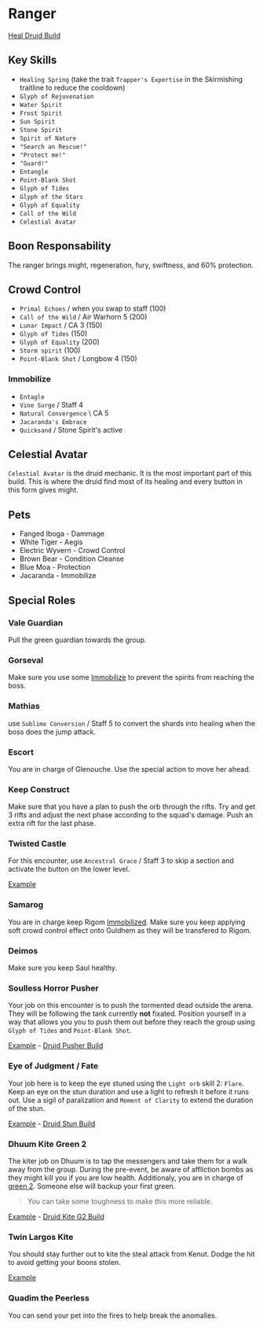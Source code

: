 # Ranger

[Heal Druid Build](http://gw2skills.net/editor/?POxEY6MssCWCDhpwIxyVyr9Ni4A-zRRYQBJqG1fdlR1VV6pqvHkQ5vl23sA-e)

## Key Skills

- `Healing Spring` (take the trait `Trapper's Expertise` in the Skirmishing traitline to reduce the cooldown)
- `Glyph of Rejuvenation`
- `Water Spirit`
- `Frost Spirit`
- `Sun Spirit`
- `Stone Spirit`
- `Spirit of Nature`
- `"Search an Rescue!"`
- `"Protect me!"`
- `"Guard!"`
- `Entangle`
- `Point-Blank Shot`
- `Glyph of Tides`
- `Glyph of the Stars`
- `Glyph of Equality`
- `Call of the Wild`
- `Celestial Avatar`

## Boon Responsability

The ranger brings might, regeneration, fury, swiftness, and 60% protection.

## Crowd Control

- `Primal Echoes` / when you swap to staff (100)
- `Call of the Wild` / Air Warhorn 5 (200)
- `Lunar Impact` / CA 3 (150)
- `Glyph of Tides` (150)
- `Glyph of Equality` (200)
- `Storm spirit` (100)
- `Point-Blank Shot` / Longbow 4 (150)

### Immobilize

- `Entagle`
- `Vine Surge` / Staff 4
- `Natural Convergence` \ CA 5
- `Jacaranda's Embrace`
- `Quicksand` / Stone Spirit's active

## Celestial Avatar

`Celestial Avatar` is the druid mechanic. It is the most important part of this build. This is where the druid find most of its healing and every button in this form gives might.

## Pets

- Fanged Iboga - Dammage
- White Tiger - Aegis
- Electric Wyvern - Crowd Control
- Brown Bear - Condition Cleanse
- Blue Moa - Protection
- Jacaranda - Immobilize

## Special Roles

### Vale Guardian

Pull the green guardian towards the group.

### Gorseval

Make sure you use some [Immobilize](#immobilize) to prevent the spirits from reaching the boss.

### Mathias

use `Sublime Conversion` / Staff 5 to convert the shards into healing when the boss does the jump attack.

### Escort

You are in charge of Glenouche. Use the special action to move her ahead.

### Keep Construct

Make sure that you have a plan to push the orb through the rifts. Try and get 3 rifts and adjust the next phase according to the squad's damage. Push an extra rift for the last phase.

### Twisted Castle

For this encounter, use `Ancestral Grace` / Staff 3 to skip a section and activate the button on the lower level.

[Example](https://youtu.be/yuncK5j29R4)

### Samarog

You are in charge keep Rigom [Immobilized](#immobilize). Make sure you keep applying soft crowd control effect onto Guldhem as they will be transfered to Rigom.

### Deimos

Make sure you keep Saul healthy.

### Soulless Horror Pusher

Your job on this encounter is to push the tormented dead outside the arena. They will be following the tank currently **not** fixated. Position yourself in a way that allows you you to push them out before they reach the group using `Glyph of Tides` and `Point-Blank Shot`.

[Example](https://youtu.be/eke6J8yA0FE) - [Druid Pusher Build](http://gw2skills.net/editor/?POhAYNlVwSYKsGGJO2TetsSOWcA-zRJYqR1fhkaEUdRleq67BJU+bp9NL-e)

### Eye of Judgment / Fate

Your job here is to keep the eye stuned using the `Light orb` skill 2: `Flare`. Keep an eye on the stun duration and use a light to refresh it before it runs out. Use a sigil of paralization and `Moment of Clarity` to extend the duration of the stun.

[Example](https://youtu.be/wTn-TJbNWWw?t=336) - [Druid Stun Build](http://gw2skills.net/editor/?POxEY6MsMBWCThhwIxxfyrZNi4A-zRJYqR9fh0SBUdUleq67BJU28vl23sA-e)

### Dhuum Kite Green 2

The kiter job on Dhuum is to tap the messengers and take them for a walk away from the group. During the pre-event, be aware of affliction bombs as they might kill you if you are low health. Additionaly, you are in charge of [green 2](/mechanics/dhuum-green.md). Someone else will backup your first green.

> You can take some toughness to make this more reliable.

[Example](https://youtu.be/ytsuUhgpx6A) - [Druid Kite G2 Build](http://gw2skills.net/editor/?POxEYiNssCWCThNyIxyVyr1VyriD-zRJYqR9fZUdVleq67BJU+bp9NL-e)

### Twin Largos Kite

You should stay further out to kite the steal attack from Kenut. Dodge the hit to avoid getting your boons stolen.

[Example](https://youtu.be/4YeOZs4RUuc)

### Quadim the Peerless

You can send your pet into the fires to help break the anomalies.
